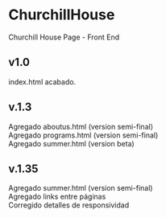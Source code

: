 # ChurchillHouse
Churchill House Page - Front End

v1.0
-------------------
index.html acabado.

v.1.3
-------------------
Agregado aboutus.html (version semi-final) <br>
Agregado programs.html (version semi-final) <br>
Agregado summer.html (version beta)

v.1.35
-------------------
Agregado summer.html (version semi-final)<br>
Agregado links entre páginas<br>
Corregido detalles de responsividad
